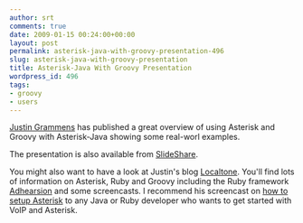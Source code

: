 ```yaml
---
author: srt
comments: true
date: 2009-01-15 00:24:00+00:00
layout: post
permalink: asterisk-java-with-groovy-presentation-496
slug: asterisk-java-with-groovy-presentation
title: Asterisk-Java With Groovy Presentation
wordpress_id: 496
tags:
- groovy
- users
---
```


[Justin Grammens](http://localtone.blogspot.com/) has published a great overview of using Asterisk and Groovy with Asterisk-Java showing some real-worl examples.










The presentation is also available from [SlideShare](http://www.slideshare.net/justingrammens/gumvoip).




You might also want to have a look at Justin's blog [Localtone](http://localtone.blogspot.com/). You'll find lots of information on Asterisk, Ruby and Groovy including the Ruby framework [Adhearsion](http://www.adhearsion.com/) and some screencasts. I recommend his screencast on [how to setup Asterisk](http://localtone.blogspot.com/2008/09/blog-post.html) to any Java or Ruby developer who wants to get started with VoIP and Asterisk.
